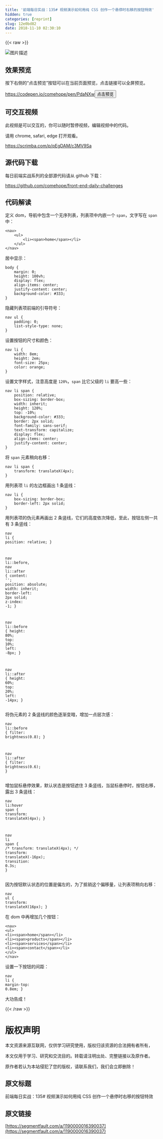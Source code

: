 ```yaml
---
title: '前端每日实战：135# 视频演示如何用纯 CSS 创作一个悬停时右移的按钮特效'
hidden: true
categories: [reprint]
slug: 12e0bd82
date: 2018-11-10 02:30:10
---
```


{{< raw >}}
<p><span class="img-wrap"><img data-src="/img/bVbgVXz?w=400&amp;h=302" src="https://static.alili.tech/img/bVbgVXz?w=400&amp;h=302" alt="&#x56FE;&#x7247;&#x63CF;&#x8FF0;" title="&#x56FE;&#x7247;&#x63CF;&#x8FF0;" style="cursor:pointer;display:inline"></span></p><h2 id="articleHeader0">&#x6548;&#x679C;&#x9884;&#x89C8;</h2><p>&#x6309;&#x4E0B;&#x53F3;&#x4FA7;&#x7684;&#x201C;&#x70B9;&#x51FB;&#x9884;&#x89C8;&#x201D;&#x6309;&#x94AE;&#x53EF;&#x4EE5;&#x5728;&#x5F53;&#x524D;&#x9875;&#x9762;&#x9884;&#x89C8;&#xFF0C;&#x70B9;&#x51FB;&#x94FE;&#x63A5;&#x53EF;&#x4EE5;&#x5168;&#x5C4F;&#x9884;&#x89C8;&#x3002;</p><p><a href="https://codepen.io/comehope/pen/PdaNXw" rel="nofollow noreferrer" target="_blank">https://codepen.io/comehope/pen/PdaNXw</a><button class="btn btn-xs btn-default ml10 preview" data-url="comehope/pen/PdaNXw" data-typeid="3">&#x70B9;&#x51FB;&#x9884;&#x89C8;</button></p><h2 id="articleHeader1">&#x53EF;&#x4EA4;&#x4E92;&#x89C6;&#x9891;</h2><p>&#x6B64;&#x89C6;&#x9891;&#x662F;&#x53EF;&#x4EE5;&#x4EA4;&#x4E92;&#x7684;&#xFF0C;&#x4F60;&#x53EF;&#x4EE5;&#x968F;&#x65F6;&#x6682;&#x505C;&#x89C6;&#x9891;&#xFF0C;&#x7F16;&#x8F91;&#x89C6;&#x9891;&#x4E2D;&#x7684;&#x4EE3;&#x7801;&#x3002;</p><p>&#x8BF7;&#x7528; chrome, safari, edge &#x6253;&#x5F00;&#x89C2;&#x770B;&#x3002;</p><p><a href="https://scrimba.com/p/pEgDAM/c3MV9Sa" rel="nofollow noreferrer" target="_blank">https://scrimba.com/p/pEgDAM/c3MV9Sa</a></p><h2 id="articleHeader2">&#x6E90;&#x4EE3;&#x7801;&#x4E0B;&#x8F7D;</h2><p>&#x6BCF;&#x65E5;&#x524D;&#x7AEF;&#x5B9E;&#x6218;&#x7CFB;&#x5217;&#x7684;&#x5168;&#x90E8;&#x6E90;&#x4EE3;&#x7801;&#x8BF7;&#x4ECE; github &#x4E0B;&#x8F7D;&#xFF1A;</p><p><a href="https://github.com/comehope/front-end-daily-challenges" rel="nofollow noreferrer" target="_blank">https://github.com/comehope/front-end-daily-challenges</a></p><h2 id="articleHeader3">&#x4EE3;&#x7801;&#x89E3;&#x8BFB;</h2><p>&#x5B9A;&#x4E49; dom&#xFF0C;&#x5BFC;&#x822A;&#x4E2D;&#x5305;&#x542B;&#x4E00;&#x4E2A;&#x65E0;&#x5E8F;&#x5217;&#x8868;&#xFF0C;&#x5217;&#x8868;&#x9879;&#x4E2D;&#x5185;&#x5D4C;&#x4E00;&#x4E2A; <code>span</code>&#xFF0C;&#x6587;&#x5B57;&#x5199;&#x5728; <code>span</code> &#x4E2D;&#xFF1A;</p><div class="widget-codetool" style="display:none"><div class="widget-codetool--inner"><span class="selectCode code-tool" data-toggle="tooltip" data-placement="top" title="" data-original-title="&#x5168;&#x9009;"></span> <span type="button" class="copyCode code-tool" data-toggle="tooltip" data-placement="top" data-clipboard-text="&lt;nav&gt;
    &lt;ul&gt;
        &lt;li&gt;&lt;span&gt;home&lt;/span&gt;&lt;/li&gt;
    &lt;/ul&gt;
&lt;/nav&gt;" title="" data-original-title="&#x590D;&#x5236;"></span> <span type="button" class="saveToNote code-tool" data-toggle="tooltip" data-placement="top" title="" data-original-title="&#x653E;&#x8FDB;&#x7B14;&#x8BB0;"></span></div></div><pre class="xml hljs"><code class="html"><span class="hljs-tag">&lt;<span class="hljs-name">nav</span>&gt;</span>
    <span class="hljs-tag">&lt;<span class="hljs-name">ul</span>&gt;</span>
        <span class="hljs-tag">&lt;<span class="hljs-name">li</span>&gt;</span><span class="hljs-tag">&lt;<span class="hljs-name">span</span>&gt;</span>home<span class="hljs-tag">&lt;/<span class="hljs-name">span</span>&gt;</span><span class="hljs-tag">&lt;/<span class="hljs-name">li</span>&gt;</span>
    <span class="hljs-tag">&lt;/<span class="hljs-name">ul</span>&gt;</span>
<span class="hljs-tag">&lt;/<span class="hljs-name">nav</span>&gt;</span></code></pre><p>&#x5C45;&#x4E2D;&#x663E;&#x793A;&#xFF1A;</p><div class="widget-codetool" style="display:none"><div class="widget-codetool--inner"><span class="selectCode code-tool" data-toggle="tooltip" data-placement="top" title="" data-original-title="&#x5168;&#x9009;"></span> <span type="button" class="copyCode code-tool" data-toggle="tooltip" data-placement="top" data-clipboard-text="body {
    margin: 0;
    height: 100vh;
    display: flex;
    align-items: center;
    justify-content: center;
    background-color: #333;
}" title="" data-original-title="&#x590D;&#x5236;"></span> <span type="button" class="saveToNote code-tool" data-toggle="tooltip" data-placement="top" title="" data-original-title="&#x653E;&#x8FDB;&#x7B14;&#x8BB0;"></span></div></div><pre class="css hljs"><code class="css"><span class="hljs-selector-tag">body</span> {
    <span class="hljs-attribute">margin</span>: <span class="hljs-number">0</span>;
    <span class="hljs-attribute">height</span>: <span class="hljs-number">100vh</span>;
    <span class="hljs-attribute">display</span>: flex;
    <span class="hljs-attribute">align-items</span>: center;
    <span class="hljs-attribute">justify-content</span>: center;
    <span class="hljs-attribute">background-color</span>: <span class="hljs-number">#333</span>;
}</code></pre><p>&#x9690;&#x85CF;&#x5217;&#x8868;&#x9879;&#x524D;&#x7AEF;&#x7684;&#x5F15;&#x5BFC;&#x7B26;&#x53F7;&#xFF1A;</p><div class="widget-codetool" style="display:none"><div class="widget-codetool--inner"><span class="selectCode code-tool" data-toggle="tooltip" data-placement="top" title="" data-original-title="&#x5168;&#x9009;"></span> <span type="button" class="copyCode code-tool" data-toggle="tooltip" data-placement="top" data-clipboard-text="nav ul {
    padding: 0;
    list-style-type: none;
}" title="" data-original-title="&#x590D;&#x5236;"></span> <span type="button" class="saveToNote code-tool" data-toggle="tooltip" data-placement="top" title="" data-original-title="&#x653E;&#x8FDB;&#x7B14;&#x8BB0;"></span></div></div><pre class="css hljs"><code class="css"><span class="hljs-selector-tag">nav</span> <span class="hljs-selector-tag">ul</span> {
    <span class="hljs-attribute">padding</span>: <span class="hljs-number">0</span>;
    <span class="hljs-attribute">list-style-type</span>: none;
}</code></pre><p>&#x8BBE;&#x7F6E;&#x6309;&#x94AE;&#x7684;&#x5C3A;&#x5BF8;&#x548C;&#x989C;&#x8272;&#xFF1A;</p><div class="widget-codetool" style="display:none"><div class="widget-codetool--inner"><span class="selectCode code-tool" data-toggle="tooltip" data-placement="top" title="" data-original-title="&#x5168;&#x9009;"></span> <span type="button" class="copyCode code-tool" data-toggle="tooltip" data-placement="top" data-clipboard-text="nav li {
    width: 8em;
    height: 2em;
    font-size: 25px;
    color: orange;
}" title="" data-original-title="&#x590D;&#x5236;"></span> <span type="button" class="saveToNote code-tool" data-toggle="tooltip" data-placement="top" title="" data-original-title="&#x653E;&#x8FDB;&#x7B14;&#x8BB0;"></span></div></div><pre class="css hljs"><code class="css"><span class="hljs-selector-tag">nav</span> <span class="hljs-selector-tag">li</span> {
    <span class="hljs-attribute">width</span>: <span class="hljs-number">8em</span>;
    <span class="hljs-attribute">height</span>: <span class="hljs-number">2em</span>;
    <span class="hljs-attribute">font-size</span>: <span class="hljs-number">25px</span>;
    <span class="hljs-attribute">color</span>: orange;
}</code></pre><p>&#x8BBE;&#x7F6E;&#x6587;&#x5B57;&#x6837;&#x5F0F;&#xFF0C;&#x6CE8;&#x610F;&#x9AD8;&#x5EA6;&#x662F; <code>120%</code>&#xFF0C;<code>span</code> &#x6BD4;&#x5B83;&#x7236;&#x7EA7;&#x7684; <code>li</code> &#x8981;&#x9AD8;&#x4E00;&#x4E9B;&#xFF1A;</p><div class="widget-codetool" style="display:none"><div class="widget-codetool--inner"><span class="selectCode code-tool" data-toggle="tooltip" data-placement="top" title="" data-original-title="&#x5168;&#x9009;"></span> <span type="button" class="copyCode code-tool" data-toggle="tooltip" data-placement="top" data-clipboard-text="nav li span {
    position: relative;
    box-sizing: border-box;
    width: inherit;
    height: 120%;
    top: -10%;
    background-color: #333;
    border: 2px solid;
    font-family: sans-serif;
    text-transform: capitalize;
    display: flex;
    align-items: center;
    justify-content: center;
}" title="" data-original-title="&#x590D;&#x5236;"></span> <span type="button" class="saveToNote code-tool" data-toggle="tooltip" data-placement="top" title="" data-original-title="&#x653E;&#x8FDB;&#x7B14;&#x8BB0;"></span></div></div><pre class="css hljs"><code class="css"><span class="hljs-selector-tag">nav</span> <span class="hljs-selector-tag">li</span> <span class="hljs-selector-tag">span</span> {
    <span class="hljs-attribute">position</span>: relative;
    <span class="hljs-attribute">box-sizing</span>: border-box;
    <span class="hljs-attribute">width</span>: inherit;
    <span class="hljs-attribute">height</span>: <span class="hljs-number">120%</span>;
    <span class="hljs-attribute">top</span>: -<span class="hljs-number">10%</span>;
    <span class="hljs-attribute">background-color</span>: <span class="hljs-number">#333</span>;
    <span class="hljs-attribute">border</span>: <span class="hljs-number">2px</span> solid;
    <span class="hljs-attribute">font-family</span>: sans-serif;
    <span class="hljs-attribute">text-transform</span>: capitalize;
    <span class="hljs-attribute">display</span>: flex;
    <span class="hljs-attribute">align-items</span>: center;
    <span class="hljs-attribute">justify-content</span>: center;
}</code></pre><p>&#x5C06; <code>span</code> &#x5143;&#x7D20;&#x7A0D;&#x5411;&#x53F3;&#x79FB;&#xFF1A;</p><div class="widget-codetool" style="display:none"><div class="widget-codetool--inner"><span class="selectCode code-tool" data-toggle="tooltip" data-placement="top" title="" data-original-title="&#x5168;&#x9009;"></span> <span type="button" class="copyCode code-tool" data-toggle="tooltip" data-placement="top" data-clipboard-text="nav li span {
    transform: translateX(4px);
}" title="" data-original-title="&#x590D;&#x5236;"></span> <span type="button" class="saveToNote code-tool" data-toggle="tooltip" data-placement="top" title="" data-original-title="&#x653E;&#x8FDB;&#x7B14;&#x8BB0;"></span></div></div><pre class="css hljs"><code class="css"><span class="hljs-selector-tag">nav</span> <span class="hljs-selector-tag">li</span> <span class="hljs-selector-tag">span</span> {
    <span class="hljs-attribute">transform</span>: <span class="hljs-built_in">translateX</span>(4px);
}</code></pre><p>&#x7528;&#x5217;&#x8868;&#x9879; <code>li</code> &#x7684;&#x5DE6;&#x8FB9;&#x6846;&#x753B;&#x51FA; 1 &#x6761;&#x7AD6;&#x7EBF;&#xFF1A;</p><div class="widget-codetool" style="display:none"><div class="widget-codetool--inner"><span class="selectCode code-tool" data-toggle="tooltip" data-placement="top" title="" data-original-title="&#x5168;&#x9009;"></span> <span type="button" class="copyCode code-tool" data-toggle="tooltip" data-placement="top" data-clipboard-text="nav li {
    box-sizing: border-box;
    border-left: 2px solid;
}" title="" data-original-title="&#x590D;&#x5236;"></span> <span type="button" class="saveToNote code-tool" data-toggle="tooltip" data-placement="top" title="" data-original-title="&#x653E;&#x8FDB;&#x7B14;&#x8BB0;"></span></div></div><pre class="css hljs"><code class="css"><span class="hljs-selector-tag">nav</span> <span class="hljs-selector-tag">li</span> {
    <span class="hljs-attribute">box-sizing</span>: border-box;
    <span class="hljs-attribute">border-left</span>: <span class="hljs-number">2px</span> solid;
}</code></pre><p>&#x7528;&#x5217;&#x8868;&#x9879;&#x7684;&#x4F2A;&#x5143;&#x7D20;&#x518D;&#x753B;&#x51FA; 2 &#x6761;&#x7AD6;&#x7EBF;&#xFF0C;&#x5B83;&#x4EEC;&#x7684;&#x9AD8;&#x5EA6;&#x4F9D;&#x6B21;&#x964D;&#x4F4E;&#xFF0C;&#x81F3;&#x6B64;&#xFF0C;&#x6309;&#x94AE;&#x5DE6;&#x4FA7;&#x4E00;&#x5171;&#x6709; 3 &#x6761;&#x7AD6;&#x7EBF;&#xFF1A;</p><div class="widget-codetool" style="display:none"><div class="widget-codetool--inner"><span class="selectCode code-tool" data-toggle="tooltip" data-placement="top" title="" data-original-title="&#x5168;&#x9009;"></span> <span type="button" class="copyCode code-tool" data-toggle="tooltip" data-placement="top" data-clipboard-text="nav li {
    position: relative;
}

nav li::before,
nav li::after
 {
    content: &apos;&apos;;
    position: absolute;
    width: inherit;
    border-left: 2px solid;
    z-index: -1;
}

nav li::before {
    height: 80%;
    top: 10%;
    left: -8px;
}

nav li::after {
    height: 60%;
    top: 20%;
    left: -14px;
}" title="" data-original-title="&#x590D;&#x5236;"></span> <span type="button" class="saveToNote code-tool" data-toggle="tooltip" data-placement="top" title="" data-original-title="&#x653E;&#x8FDB;&#x7B14;&#x8BB0;"></span></div></div><pre class="css hljs"><code class="css"><span class="hljs-selector-tag">nav</span> <span class="hljs-selector-tag">li</span> {
    <span class="hljs-attribute">position</span>: relative;
}

<span class="hljs-selector-tag">nav</span> <span class="hljs-selector-tag">li</span><span class="hljs-selector-pseudo">::before</span>,
<span class="hljs-selector-tag">nav</span> <span class="hljs-selector-tag">li</span><span class="hljs-selector-pseudo">::after</span>
 {
    <span class="hljs-attribute">content</span>: <span class="hljs-string">&apos;&apos;</span>;
    <span class="hljs-attribute">position</span>: absolute;
    <span class="hljs-attribute">width</span>: inherit;
    <span class="hljs-attribute">border-left</span>: <span class="hljs-number">2px</span> solid;
    <span class="hljs-attribute">z-index</span>: -<span class="hljs-number">1</span>;
}

<span class="hljs-selector-tag">nav</span> <span class="hljs-selector-tag">li</span><span class="hljs-selector-pseudo">::before</span> {
    <span class="hljs-attribute">height</span>: <span class="hljs-number">80%</span>;
    <span class="hljs-attribute">top</span>: <span class="hljs-number">10%</span>;
    <span class="hljs-attribute">left</span>: -<span class="hljs-number">8px</span>;
}

<span class="hljs-selector-tag">nav</span> <span class="hljs-selector-tag">li</span><span class="hljs-selector-pseudo">::after</span> {
    <span class="hljs-attribute">height</span>: <span class="hljs-number">60%</span>;
    <span class="hljs-attribute">top</span>: <span class="hljs-number">20%</span>;
    <span class="hljs-attribute">left</span>: -<span class="hljs-number">14px</span>;
}</code></pre><p>&#x5C06;&#x4F2A;&#x5143;&#x7D20;&#x7684; 2 &#x6761;&#x7AD6;&#x7EBF;&#x7684;&#x989C;&#x8272;&#x9010;&#x6E10;&#x53D8;&#x6697;&#xFF0C;&#x589E;&#x52A0;&#x4E00;&#x70B9;&#x5C42;&#x6B21;&#x611F;&#xFF1A;</p><div class="widget-codetool" style="display:none"><div class="widget-codetool--inner"><span class="selectCode code-tool" data-toggle="tooltip" data-placement="top" title="" data-original-title="&#x5168;&#x9009;"></span> <span type="button" class="copyCode code-tool" data-toggle="tooltip" data-placement="top" data-clipboard-text="nav li::before {
    filter: brightness(0.8);
}

nav li::after {
    filter: brightness(0.6);
}" title="" data-original-title="&#x590D;&#x5236;"></span> <span type="button" class="saveToNote code-tool" data-toggle="tooltip" data-placement="top" title="" data-original-title="&#x653E;&#x8FDB;&#x7B14;&#x8BB0;"></span></div></div><pre class="css hljs"><code class="css"><span class="hljs-selector-tag">nav</span> <span class="hljs-selector-tag">li</span><span class="hljs-selector-pseudo">::before</span> {
    <span class="hljs-attribute">filter</span>: <span class="hljs-built_in">brightness</span>(0.8);
}

<span class="hljs-selector-tag">nav</span> <span class="hljs-selector-tag">li</span><span class="hljs-selector-pseudo">::after</span> {
    <span class="hljs-attribute">filter</span>: <span class="hljs-built_in">brightness</span>(0.6);
}</code></pre><p>&#x589E;&#x52A0;&#x9F20;&#x6807;&#x60AC;&#x505C;&#x6548;&#x679C;&#xFF0C;&#x9ED8;&#x8BA4;&#x72B6;&#x6001;&#x662F;&#x6309;&#x94AE;&#x906E;&#x4F4F; 3 &#x6761;&#x7AD6;&#x7EBF;&#xFF0C;&#x5F53;&#x9F20;&#x6807;&#x60AC;&#x505C;&#x65F6;&#xFF0C;&#x6309;&#x94AE;&#x53F3;&#x79FB;&#xFF0C;&#x9732;&#x51FA; 3 &#x6761;&#x7AD6;&#x7EBF;&#xFF1A;</p><div class="widget-codetool" style="display:none"><div class="widget-codetool--inner"><span class="selectCode code-tool" data-toggle="tooltip" data-placement="top" title="" data-original-title="&#x5168;&#x9009;"></span> <span type="button" class="copyCode code-tool" data-toggle="tooltip" data-placement="top" data-clipboard-text="nav li:hover span {
    transform: translateX(4px);
}

nav li span {
    /* transform: translateX(4px); */
    transform: translateX(-16px);
    transition: 0.3s;
}" title="" data-original-title="&#x590D;&#x5236;"></span> <span type="button" class="saveToNote code-tool" data-toggle="tooltip" data-placement="top" title="" data-original-title="&#x653E;&#x8FDB;&#x7B14;&#x8BB0;"></span></div></div><pre class="css hljs"><code class="css"><span class="hljs-selector-tag">nav</span> <span class="hljs-selector-tag">li</span><span class="hljs-selector-pseudo">:hover</span> <span class="hljs-selector-tag">span</span> {
    <span class="hljs-attribute">transform</span>: <span class="hljs-built_in">translateX</span>(4px);
}

<span class="hljs-selector-tag">nav</span> <span class="hljs-selector-tag">li</span> <span class="hljs-selector-tag">span</span> {
    <span class="hljs-comment">/* transform: translateX(4px); */</span>
    <span class="hljs-attribute">transform</span>: <span class="hljs-built_in">translateX</span>(-16px);
    <span class="hljs-attribute">transition</span>: <span class="hljs-number">0.3s</span>;
}</code></pre><p>&#x56E0;&#x4E3A;&#x6309;&#x94AE;&#x9ED8;&#x8BA4;&#x72B6;&#x6001;&#x7684;&#x4F4D;&#x7F6E;&#x662F;&#x504F;&#x5DE6;&#x7684;&#xFF0C;&#x4E3A;&#x4E86;&#x62B5;&#x9500;&#x8FD9;&#x4E2A;&#x504F;&#x79FB;&#x91CF;&#xFF0C;&#x8BA9;&#x5217;&#x8868;&#x9879;&#x7A0D;&#x5411;&#x53F3;&#x79FB;&#xFF1A;</p><div class="widget-codetool" style="display:none"><div class="widget-codetool--inner"><span class="selectCode code-tool" data-toggle="tooltip" data-placement="top" title="" data-original-title="&#x5168;&#x9009;"></span> <span type="button" class="copyCode code-tool" data-toggle="tooltip" data-placement="top" data-clipboard-text="nav ul {
    transform: translateX(16px);
}" title="" data-original-title="&#x590D;&#x5236;"></span> <span type="button" class="saveToNote code-tool" data-toggle="tooltip" data-placement="top" title="" data-original-title="&#x653E;&#x8FDB;&#x7B14;&#x8BB0;"></span></div></div><pre class="css hljs"><code class="css"><span class="hljs-selector-tag">nav</span> <span class="hljs-selector-tag">ul</span> {
    <span class="hljs-attribute">transform</span>: <span class="hljs-built_in">translateX</span>(16px);
}</code></pre><p>&#x5728; dom &#x4E2D;&#x518D;&#x589E;&#x52A0;&#x51E0;&#x4E2A;&#x6309;&#x94AE;&#xFF1A;</p><div class="widget-codetool" style="display:none"><div class="widget-codetool--inner"><span class="selectCode code-tool" data-toggle="tooltip" data-placement="top" title="" data-original-title="&#x5168;&#x9009;"></span> <span type="button" class="copyCode code-tool" data-toggle="tooltip" data-placement="top" data-clipboard-text="&lt;nav&gt;
    &lt;ul&gt;
        &lt;li&gt;&lt;span&gt;home&lt;/span&gt;&lt;/li&gt;
        &lt;li&gt;&lt;span&gt;products&lt;/span&gt;&lt;/li&gt;
        &lt;li&gt;&lt;span&gt;services&lt;/span&gt;&lt;/li&gt;
        &lt;li&gt;&lt;span&gt;contact&lt;/span&gt;&lt;/li&gt;
    &lt;/ul&gt;
&lt;/nav&gt;" title="" data-original-title="&#x590D;&#x5236;"></span> <span type="button" class="saveToNote code-tool" data-toggle="tooltip" data-placement="top" title="" data-original-title="&#x653E;&#x8FDB;&#x7B14;&#x8BB0;"></span></div></div><pre class="xml hljs"><code class="html"><span class="hljs-tag">&lt;<span class="hljs-name">nav</span>&gt;</span>
    <span class="hljs-tag">&lt;<span class="hljs-name">ul</span>&gt;</span>
        <span class="hljs-tag">&lt;<span class="hljs-name">li</span>&gt;</span><span class="hljs-tag">&lt;<span class="hljs-name">span</span>&gt;</span>home<span class="hljs-tag">&lt;/<span class="hljs-name">span</span>&gt;</span><span class="hljs-tag">&lt;/<span class="hljs-name">li</span>&gt;</span>
        <span class="hljs-tag">&lt;<span class="hljs-name">li</span>&gt;</span><span class="hljs-tag">&lt;<span class="hljs-name">span</span>&gt;</span>products<span class="hljs-tag">&lt;/<span class="hljs-name">span</span>&gt;</span><span class="hljs-tag">&lt;/<span class="hljs-name">li</span>&gt;</span>
        <span class="hljs-tag">&lt;<span class="hljs-name">li</span>&gt;</span><span class="hljs-tag">&lt;<span class="hljs-name">span</span>&gt;</span>services<span class="hljs-tag">&lt;/<span class="hljs-name">span</span>&gt;</span><span class="hljs-tag">&lt;/<span class="hljs-name">li</span>&gt;</span>
        <span class="hljs-tag">&lt;<span class="hljs-name">li</span>&gt;</span><span class="hljs-tag">&lt;<span class="hljs-name">span</span>&gt;</span>contact<span class="hljs-tag">&lt;/<span class="hljs-name">span</span>&gt;</span><span class="hljs-tag">&lt;/<span class="hljs-name">li</span>&gt;</span>
    <span class="hljs-tag">&lt;/<span class="hljs-name">ul</span>&gt;</span>
<span class="hljs-tag">&lt;/<span class="hljs-name">nav</span>&gt;</span></code></pre><p>&#x8BBE;&#x7F6E;&#x4E00;&#x4E0B;&#x6309;&#x94AE;&#x7684;&#x95F4;&#x8DDD;&#xFF1A;</p><div class="widget-codetool" style="display:none"><div class="widget-codetool--inner"><span class="selectCode code-tool" data-toggle="tooltip" data-placement="top" title="" data-original-title="&#x5168;&#x9009;"></span> <span type="button" class="copyCode code-tool" data-toggle="tooltip" data-placement="top" data-clipboard-text="nav li {
    margin-top: 0.8em;
}" title="" data-original-title="&#x590D;&#x5236;"></span> <span type="button" class="saveToNote code-tool" data-toggle="tooltip" data-placement="top" title="" data-original-title="&#x653E;&#x8FDB;&#x7B14;&#x8BB0;"></span></div></div><pre class="css hljs"><code class="css"><span class="hljs-selector-tag">nav</span> <span class="hljs-selector-tag">li</span> {
    <span class="hljs-attribute">margin-top</span>: <span class="hljs-number">0.8em</span>;
}</code></pre><p>&#x5927;&#x529F;&#x544A;&#x6210;&#xFF01;</p>
{{< /raw >}}

# 版权声明
本文资源来源互联网，仅供学习研究使用，版权归该资源的合法拥有者所有，

本文仅用于学习、研究和交流目的。转载请注明出处、完整链接以及原作者。 

原作者若认为本站侵犯了您的版权，请联系我们，我们会立即删除！

## 原文标题
前端每日实战：135# 视频演示如何用纯 CSS 创作一个悬停时右移的按钮特效

## 原文链接
[https://segmentfault.com/a/1190000016390037](https://segmentfault.com/a/1190000016390037)

